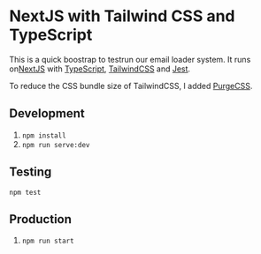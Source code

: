 # NextJS with Tailwind CSS and TypeScript

This is a quick boostrap to testrun our email loader system. It runs on[NextJS](https://nextjs.org) with [TypeScript](https://www.typescriptlang.org/), [TailwindCSS](https://tailwindcss.com) and [Jest](https://jestjs.io).

To reduce the CSS bundle size of TailwindCSS, I added [PurgeCSS](https://www.purgecss.com/).

## Development

1. `npm install`
2. `npm run serve:dev`

## Testing

`npm test`

## Production

1. `npm run start`
